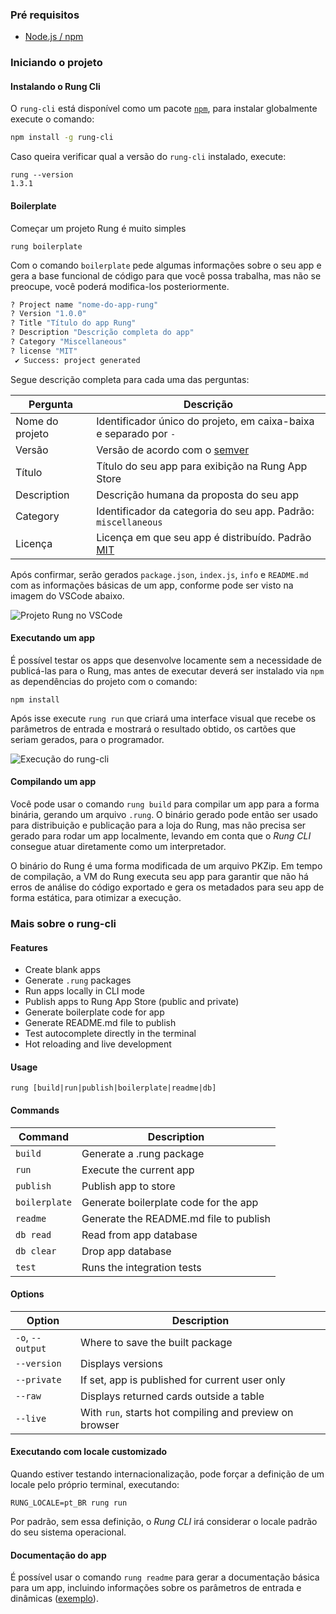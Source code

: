 ### Pré requisitos
- [Node.js / npm](https://nodejs.org/)

### Iniciando o projeto
#### Instalando o Rung Cli
O `rung-cli` está disponível como um pacote [`npm`](https://www.npmjs.com/package/rung-cli), para instalar globalmente execute o comando:
``` sh
npm install -g rung-cli
```
Caso queira verificar qual a versão do `rung-cli` instalado, execute:
```
rung --version
1.3.1
```
#### Boilerplate
Começar um projeto Rung é muito simples
```
rung boilerplate
```
Com o comando `boilerplate` pede algumas informações sobre o seu app e gera a base funcional de código para que você possa trabalha, mas não se preocupe, você poderá modifica-los posteriormente.

``` sh
? Project name "nome-do-app-rung"
? Version "1.0.0"
? Title "Título do app Rung"
? Description "Descrição completa do app"
? Category "Miscellaneous"
? license "MIT"
 ✔ Success: project generated
```
Segue descrição completa para cada uma das perguntas:

| Pergunta        | Descrição |
|-----------------|-----------|
| Nome do projeto | Identificador único do projeto, em caixa-baixa e separado por ``-`` |
| Versão          | Versão de acordo com o [semver](http://semver.org/) |
| Título          | Título do seu app para exibição na Rung App Store |
| Description     | Descrição humana da proposta do seu app |
| Category        | Identificador da categoria do seu app. Padrão: ``miscellaneous`` |
| Licença         | Licença em que seu app é distribuído. Padrão [MIT](https://opensource.org/licenses/MIT) |

Após confirmar, serão gerados ``package.json``, ``index.js``, ``info`` e ``README.md`` com as informações básicas de um app, conforme pode ser visto na imagem do VSCode abaixo.

![Projeto Rung no VSCode](https://i.imgur.com/zdvO2fN.png)

#### Executando um app
É possível testar os apps que desenvolve locamente sem a
necessidade de publicá-las para o Rung, mas antes de executar deverá ser instalado via `npm` as dependências do projeto com o comando:
```
npm install
```

Após isse execute `rung run` que criará uma interface visual que recebe os parâmetros de entrada
e mostrará o resultado obtido, os cartões que seriam gerados, para o
programador.

![Execução do rung-cli](https://i.imgur.com/Xtq4dJi.png)

#### Compilando um app

Você pode usar o comando ``rung build`` para compilar um app
para a forma binária, gerando um arquivo ``.rung``. O binário gerado
pode então ser usado para distribuição e publicação para a loja do Rung,
mas não precisa ser gerado para rodar um app localmente, levando
em conta que o *Rung CLI* consegue atuar diretamente como um interpretador.

O binário do Rung é uma forma modificada de um arquivo PKZip. Em tempo
de compilação, a VM do Rung executa seu app para garantir que não há
erros de análise do código exportado e gera os metadados para seu app
de forma estática, para otimizar a execução.

### Mais sobre o rung-cli
#### Features

- Create blank apps
- Generate `.rung` packages
- Run apps locally in CLI mode
- Publish apps to Rung App Store (public and private)
- Generate boilerplate code for app
- Generate README.md file to publish
- Test autocomplete directly in the terminal
- Hot reloading and live development

#### Usage

`rung [build|run|publish|boilerplate|readme|db]`

#### Commands


| Command       | Description |
|---------------|-------------|
| `build`       | Generate a .rung package |
| `run`         | Execute the current app |
| `publish`     | Publish app to store |
| `boilerplate` | Generate boilerplate code for the app |
| `readme`      | Generate the README.md file to publish |
| `db read`     | Read from app database |
| `db clear`    | Drop app database |
| `test`        | Runs the integration tests |

#### Options

| Option           | Description |
|------------------|-------------|
| `-o`, `--output` | Where to save the built package |
| `--version`      | Displays versions |
| `--private`      | If set, app is published for current user only |
| `--raw`          | Displays returned cards outside a table |
| `--live`         | With `run`, starts hot compiling and preview on browser |

#### Executando com locale customizado

Quando estiver testando internacionalização, pode forçar a definição
de um locale pelo próprio terminal, executando:

``RUNG_LOCALE=pt_BR rung run``

Por padrão, sem essa definição, o *Rung CLI* irá considerar o locale
padrão do seu sistema operacional.

#### Documentação do app

É possível usar o comando ``rung readme`` para gerar a documentação básica
para um app, incluindo informações sobre os parâmetros de entrada e
dinâmicas ([exemplo](https://github.com/rung-extensions/stock-exchange)).

